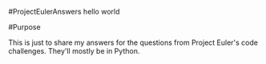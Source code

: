 #ProjectEulerAnswers
hello world

#Purpose

This is just to share my answers for the questions from Project Euler's code challenges. They'll mostly be in Python.
